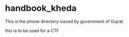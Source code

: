 # handbook_kheda
This is the phone directory issued by government of Gujrat. 








this is to be used for a CTF 
